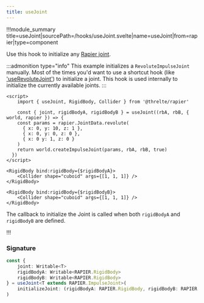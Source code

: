 ```yaml
---
title: useJoint
---
```


!!!module_summary title=useJoint|sourcePath=/hooks/useJoint.svelte|name=useJoint|from=rapier|type=component

Use this hook to initialize any [Rapier joint](https://rapier.rs/docs/user_guides/javascript/joints).

:::admonition type="info"
This example initializes a `RevoluteImpulseJoint` manually. Most of the times you'd want to use a shortcut hook (like ['useRevoluteJoint'](/rapier/use-revolute-joint)) to initialize a joint. This hook is used internally to initialize the currently available joints.
:::

```svelte
<script>
	import { useJoint, RigidBody, Collider } from '@threlte/rapier'

	const { joint, rigidBodyA, rigidBodyB } = useJoint((rbA, rbB, { world, rapier }) => {
    const params = rapier.JointData.revolute(
      { x: 0, y: 10, z: 1 },
      { x: 0, y: 0, z: 0 },
      { x: 0 y: 1, z: 0 }
    )
    return world.createImpulseJoint(params, rbA, rbB, true)
  })
</script>

<RigidBody bind:rigidBody={$rigidBodyA}>
	<Collider shape="cuboid" args={[1, 1, 1]} />
</RigidBody>

<RigidBody bind:rigidBody={$rigidBodyB}>
	<Collider shape="cuboid" args={[1, 1, 1]} />
</RigidBody>
```

The callback to initialize the Joint is called when both `rigidBodyA` and `rigidBodyB` are defined.

!!!

### Signature

```ts
const {
	joint: Writable<T>
	rigidBodyA: Writable<RAPIER.RigidBody>
	rigidBodyB: Writable<RAPIER.RigidBody>
} = useJoint<T extends RAPIER.ImpulseJoint>(
	initializeJoint: (rigidBodyA: RAPIER.RigidBody, rigidBodyB: RAPIER.RigidBody, RapierContext) => T
)
```

